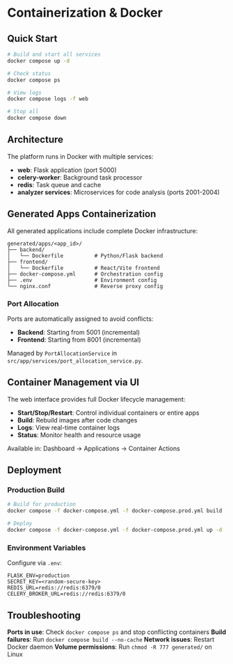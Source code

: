 # Containerization & Docker

## Quick Start

```bash
# Build and start all services
docker compose up -d

# Check status
docker compose ps

# View logs
docker compose logs -f web

# Stop all
docker compose down
```

## Architecture

The platform runs in Docker with multiple services:
- **web**: Flask application (port 5000)
- **celery-worker**: Background task processor
- **redis**: Task queue and cache
- **analyzer services**: Microservices for code analysis (ports 2001-2004)

## Generated Apps Containerization

All generated applications include complete Docker infrastructure:

```
generated/apps/<app_id>/
├── backend/
│   └── Dockerfile          # Python/Flask backend
├── frontend/
│   └── Dockerfile          # React/Vite frontend
├── docker-compose.yml      # Orchestration config
├── .env                    # Environment config
└── nginx.conf              # Reverse proxy config
```

### Port Allocation

Ports are automatically assigned to avoid conflicts:
- **Backend**: Starting from 5001 (incremental)
- **Frontend**: Starting from 8001 (incremental)

Managed by `PortAllocationService` in `src/app/services/port_allocation_service.py`.

## Container Management via UI

The web interface provides full Docker lifecycle management:

- **Start/Stop/Restart**: Control individual containers or entire apps
- **Build**: Rebuild images after code changes
- **Logs**: View real-time container logs
- **Status**: Monitor health and resource usage

Available in: Dashboard → Applications → Container Actions

## Deployment

### Production Build

```bash
# Build for production
docker compose -f docker-compose.yml -f docker-compose.prod.yml build

# Deploy
docker compose -f docker-compose.yml -f docker-compose.prod.yml up -d
```

### Environment Variables

Configure via `.env`:
```env
FLASK_ENV=production
SECRET_KEY=<random-secure-key>
REDIS_URL=redis://redis:6379/0
CELERY_BROKER_URL=redis://redis:6379/0
```

## Troubleshooting

**Ports in use**: Check `docker compose ps` and stop conflicting containers
**Build failures**: Run `docker compose build --no-cache`
**Network issues**: Restart Docker daemon
**Volume permissions**: Run `chmod -R 777 generated/` on Linux
